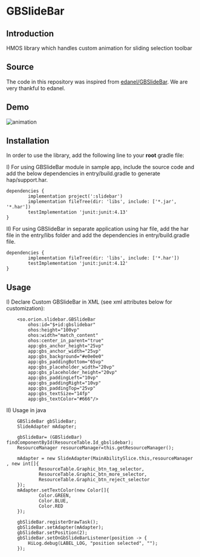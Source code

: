 GBSlideBar
=================

Introduction
------------
HMOS library which handles custom animation for sliding selection toolbar

Source
------------

The code in this repository was inspired from [edanel/GBSlideBar](https://github.com/edanel/GBSlideBar). We are very
 thankful to edanel.

Demo
------------

![animation](https://raw.githubusercontent.com/edanel/GBSlideBar/master/screenshot/preview-480.gif)

Installation
------------

In order to use the library, add the following line to your **root** gradle file:

I) For using GBSlideBar module in sample app, include the source code and add the below
 dependencies in entry/build.gradle to generate hap/support.har.
```
dependencies {
        implementation project(':slidebar')
        implementation fileTree(dir: 'libs', include: ['*.jar', '*.har'])
        testImplementation 'junit:junit:4.13'
}
```
II) For using GBSlideBar in separate application using har file, add the har file in the entry/libs folder and add the dependencies in entry/build.gradle file.
```
dependencies {
        implementation fileTree(dir: 'libs', include: ['*.har'])
        testImplementation 'junit:junit:4.12'
}
```

Usage
-----

I) Declare Custom GBSlideBar in XML (see xml attributes below for customization):

        <so.orion.slidebar.GBSlideBar
            ohos:id="$+id:gbslidebar"
            ohos:height="100vp"
            ohos:width="match_content"
            ohos:center_in_parent="true"
            app:gbs_anchor_height="25vp"
            app:gbs_anchor_width="25vp"
            app:gbs_background="#e0e0e0"
            app:gbs_paddingBottom="65vp"
            app:gbs_placeholder_width="20vp"
            app:gbs_placeholder_height="20vp"
            app:gbs_paddingLeft="10vp"
            app:gbs_paddingRight="10vp"
            app:gbs_paddingTop="25vp"
            app:gbs_textSize="14fp"
            app:gbs_textColor="#666"/>


II) Usage in java 

        GBSlideBar gbSlideBar;
        SlideAdapter mAdapter;
        
        gbSlideBar= (GBSlideBar) findComponentById(ResourceTable.Id_gbslidebar);
        ResourceManager resourceManager=this.getResourceManager();
        
        mAdapter = new SlideAdapter(MainAbilitySlice.this,resourceManager , new int[]{
                ResourceTable.Graphic_btn_tag_selector,
                ResourceTable.Graphic_btn_more_selector,
                ResourceTable.Graphic_btn_reject_selector
        });
        mAdapter.setTextColor(new Color[]{
                Color.GREEN,
                Color.BLUE,
                Color.RED
        });
        
        gbSlideBar.registerDrawTask();
        gbSlideBar.setAdapter(mAdapter);
        gbSlideBar.setPosition(2);
        gbSlideBar.setOnGbSlideBarListener(position -> {
            HiLog.debug(LABEL_LOG, "position selected", "");
        });
        

